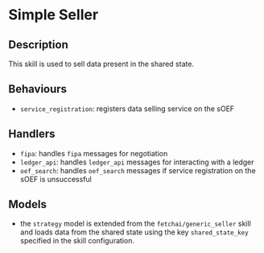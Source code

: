 # Simple Seller

## Description

This skill is used to sell data present in the shared state.

## Behaviours

- `service_registration`: registers data selling service on the sOEF

## Handlers

- `fipa`: handles `fipa` messages for negotiation
- `ledger_api`: handles `ledger_api` messages for interacting with a ledger
- `oef_search`: handles `oef_search` messages if service registration on the sOEF is unsuccessful

## Models

- the `strategy` model is extended from the `fetchai/generic_seller` skill and loads data from the shared state using the key `shared_state_key` specified in the skill configuration.
